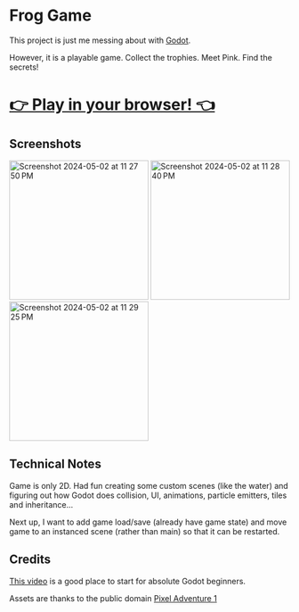 Frog Game
=========

This project is just me messing about with [Godot](https://godotengine.org/).

However, it is a playable game.  Collect the trophies.  Meet Pink.  Find the
secrets!

<h1><b><a href="https://ed-am.itch.io/frog-game">👉 Play in your browser! 👈</a></b></h1>

Screenshots
-----------

<img width="250" alt="Screenshot 2024-05-02 at 11 27 50 PM" src="https://github.com/edam/frog-game/assets/3274122/dfcfff4a-a244-4661-b4f2-89eb125a1370">
<img width="250" alt="Screenshot 2024-05-02 at 11 28 40 PM" src="https://github.com/edam/frog-game/assets/3274122/d6c2de68-afcd-409c-9852-29efd6b77866">
<img width="250" alt="Screenshot 2024-05-02 at 11 29 25 PM" src="https://github.com/edam/frog-game/assets/3274122/ec86b241-816c-45fa-b3d7-4e0a8cfa4f2d">


Technical Notes
---------------

Game is only 2D.  Had fun creating some custom scenes (like the water) and
figuring out how Godot does collision, UI, animations, particle emitters,
tiles and inheritance...

Next up, I want to add game load/save (already have game state) and move
game to an instanced scene (rather than main) so that it can be restarted.

Credits
-------

[This video](https://www.youtube.com/watch?v=5V9f3MT86M8) is a good place to
start for absolute Godot beginners.

Assets are thanks to the public domain [Pixel Adventure
1](https://pixelfrog-assets.itch.io/pixel-adventure-1)
